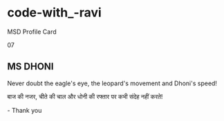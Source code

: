 # code-with_-ravi
MSD Profile Card
<!DOCTYPE html>
<html lang="en">

<head>
    <meta charset="UTF-8">
    <meta name="viewport" content="width=device-width, initial-scale=1.0">
    <title> Simple Profile Card | @codeing.gman </title>
    <link rel="stylesheet" href="style1.css">
</head>

<body>
    <div class="container">
        <div class="card">
            <div class="circle">
                <div>07</div>
            </div>
            <div class="content">
                <h2 class="title">MS DHONI</h2>
                <p>Never doubt the eagle's eye, the leopard's movement and Dhoni's speed!
                </p>
                <p>बाज की नजर, चीते की चाल और धोनी की रफ्तार पर कभी संदेह नहीं करते!</p>
                <p class="righttext">- Thank you</p>
            </div>
        </div>
    </div>
</body>

</html>
